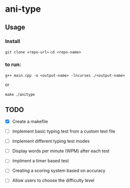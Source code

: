 # ani-type

## Usage

### Install
`git clone <repo-url>`
`cd <repo-name>`

### to run:

`g++ main.cpp -o <output-name> -lncurses`
`./<output-name>`

or 

`make`
`./anitype`

## TODO

- [x] Create a makefile
- [ ] Implement basic typing test from a custom text file 
- [ ] Implement different typing test modes
- [ ] Display words per minute (WPM) after each test
- [ ] Implment a timer based test 
- [ ] Creating a scoring system based on accuracy 
- [ ] Allow users to choose the difficulty level

